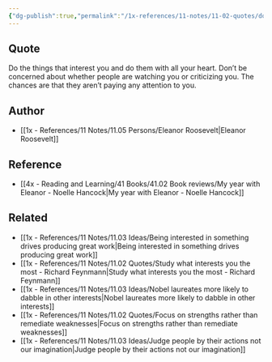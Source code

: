 ```yaml
---
{"dg-publish":true,"permalink":"/1x-references/11-notes/11-02-quotes/do-the-things-that-interest-you-and-do-them-with-all-your-heart-dont-be-concerned-about-whether-people-are-watching-you-eleanor-roosevelt/","title":"Do the things that interest you and do them with all your heart. Dont be concerned about whether people are watching you - Eleanor Roosevelt","created":"2023-10-20T17:05:42.000+03:00","updated":"2024-02-14T20:18:45.781+03:00"}
---
```



## Quote
Do the things that interest you and do them with all your heart. Don’t be concerned about whether people are watching you or criticizing you. The chances are that they aren’t paying any attention to you.

## Author
- [[1x - References/11 Notes/11.05 Persons/Eleanor Roosevelt\|Eleanor Roosevelt]]

## Reference
- [[4x - Reading and Learning/41 Books/41.02 Book reviews/My year with Eleanor - Noelle Hancock\|My year with Eleanor - Noelle Hancock]]

## Related
- [[1x - References/11 Notes/11.03 Ideas/Being interested in something drives producing great work\|Being interested in something drives producing great work]]
- [[1x - References/11 Notes/11.02 Quotes/Study what interests you the most - Richard Feynmann\|Study what interests you the most - Richard Feynmann]]
- [[1x - References/11 Notes/11.03 Ideas/Nobel laureates more likely to dabble in other interests\|Nobel laureates more likely to dabble in other interests]]
- [[1x - References/11 Notes/11.02 Quotes/Focus on strengths rather than remediate weaknesses\|Focus on strengths rather than remediate weaknesses]]
- [[1x - References/11 Notes/11.03 Ideas/Judge people by their actions not our imagination\|Judge people by their actions not our imagination]]